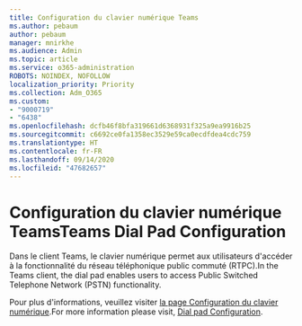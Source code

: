 ```yaml
---
title: Configuration du clavier numérique Teams
ms.author: pebaum
author: pebaum
manager: mnirkhe
ms.audience: Admin
ms.topic: article
ms.service: o365-administration
ROBOTS: NOINDEX, NOFOLLOW
localization_priority: Priority
ms.collection: Adm_O365
ms.custom:
- "9000719"
- "6438"
ms.openlocfilehash: dcfb46f8bfa319661d6368931f325a9ea9916b25
ms.sourcegitcommit: c6692ce0fa1358ec3529e59ca0ecdfdea4cdc759
ms.translationtype: HT
ms.contentlocale: fr-FR
ms.lasthandoff: 09/14/2020
ms.locfileid: "47682657"
---
```

# <a name="teams-dial-pad-configuration"></a><span data-ttu-id="d64f1-102">Configuration du clavier numérique Teams</span><span class="sxs-lookup"><span data-stu-id="d64f1-102">Teams Dial Pad Configuration</span></span>

<span data-ttu-id="d64f1-103">Dans le client Teams, le clavier numérique permet aux utilisateurs d'accéder à la fonctionnalité du réseau téléphonique public commuté (RTPC).</span><span class="sxs-lookup"><span data-stu-id="d64f1-103">In the Teams client, the dial pad enables users to access Public Switched Telephone Network (PSTN) functionality.</span></span>  

<span data-ttu-id="d64f1-104">Pour plus d'informations, veuillez visiter [la page Configuration du clavier numérique](https://docs.microsoft.com/microsoftteams/dial-pad-configuration).</span><span class="sxs-lookup"><span data-stu-id="d64f1-104">For more information please visit, [Dial pad Configuration](https://docs.microsoft.com/microsoftteams/dial-pad-configuration).</span></span>
